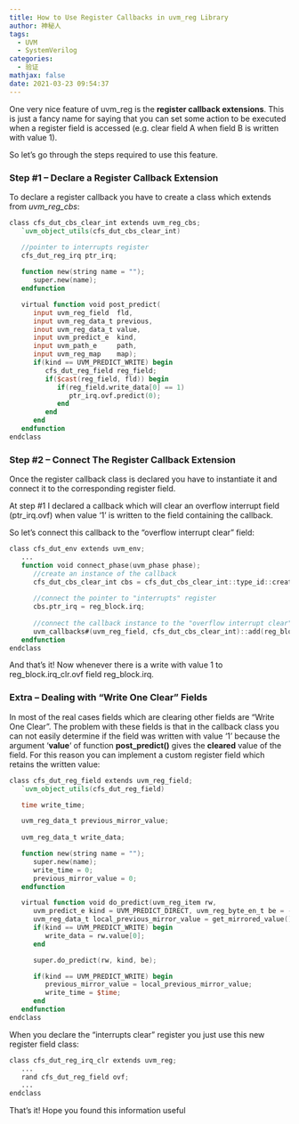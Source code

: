 ```yaml
---
title: How to Use Register Callbacks in uvm_reg Library
author: 神秘人
tags:
  - UVM
  - SystemVerilog
categories:
  - 验证
mathjax: false
date: 2021-03-23 09:54:37
---
```


One very nice feature of uvm_reg is the **register callback extensions**. This is just a fancy name for saying that you can set some action to be executed when a register field is accessed (e.g. clear field A when field B is written with value 1).

So let’s go through the steps required to use this feature.

### Step #1 – Declare a Register Callback Extension

To declare a register callback you have to create a class which extends from *uvm_reg_cbs*:

```verilog
class cfs_dut_cbs_clear_int extends uvm_reg_cbs;
   `uvm_object_utils(cfs_dut_cbs_clear_int)

   //pointer to interrupts register
   cfs_dut_reg_irq ptr_irq;
   
   function new(string name = "");
      super.new(name);
   endfunction

   virtual function void post_predict(
      input uvm_reg_field  fld,
      input uvm_reg_data_t previous,
      inout uvm_reg_data_t value,
      input uvm_predict_e  kind,
      input uvm_path_e     path,
      input uvm_reg_map    map);
      if(kind == UVM_PREDICT_WRITE) begin
         cfs_dut_reg_field reg_field;
         if($cast(reg_field, fld)) begin
            if(reg_field.write_data[0] == 1)
               ptr_irq.ovf.predict(0);
            end
         end
      end
   endfunction
endclass
```

### Step #2 – Connect The Register Callback Extension

Once the register callback class is declared you have to instantiate it and connect it to the corresponding register field.

At step #1 I declared a callback which will clear an overflow interrupt field (ptr_irq.ovf) when value ‘1’ is written to the field containing the callback.

So let’s connect this callback to the “overflow interrupt clear” field:

```verilog
class cfs_dut_env extends uvm_env;
   ...
   function void connect_phase(uvm_phase phase);
      //create an instance of the callback
      cfs_dut_cbs_clear_int cbs = cfs_dut_cbs_clear_int::type_id::create("cbs");
     
      //connect the pointer to "interrupts" register
      cbs.ptr_irq = reg_block.irq;
     
      //connect the callback instance to the "overflow interrupt clear" field
      uvm_callbacks#(uvm_reg_field, cfs_dut_cbs_clear_int)::add(reg_block.irq_clr.ovf, cbs);
   endfunction
endclass
```

And that’s it! Now whenever there is a write with value 1 to reg_block.irq_clr.ovf field reg_block.irq.

### Extra – Dealing with “Write One Clear” Fields

In most of the real cases fields which are clearing other fields are “Write One Clear”.
The problem with these fields is that in the callback class you can not easily determine if the field was written with value ‘1’ because the argument ‘**value**‘ of function **post_predict()** gives the **cleared** value of the field.
For this reason you can implement a custom register field which retains the written value:

```verilog
class cfs_dut_reg_field extends uvm_reg_field;
   `uvm_object_utils(cfs_dut_reg_field)

   time write_time;

   uvm_reg_data_t previous_mirror_value;
   
   uvm_reg_data_t write_data;

   function new(string name = "");
      super.new(name);
      write_time = 0;
      previous_mirror_value = 0;
   endfunction

   virtual function void do_predict(uvm_reg_item rw,
      uvm_predict_e kind = UVM_PREDICT_DIRECT, uvm_reg_byte_en_t be = -1);
      uvm_reg_data_t local_previous_mirror_value = get_mirrored_value();
      if(kind == UVM_PREDICT_WRITE) begin
         write_data = rw.value[0];
      end

      super.do_predict(rw, kind, be);

      if(kind == UVM_PREDICT_WRITE) begin
         previous_mirror_value = local_previous_mirror_value;
         write_time = $time;
      end
   endfunction
endclass
```

When you declare the “interrupts clear” register you just use this new register field class:

```verilog
class cfs_dut_reg_irq_clr extends uvm_reg;
   ...
   rand cfs_dut_reg_field ovf;
   ...
endclass
```

That’s it! Hope you found this information useful 